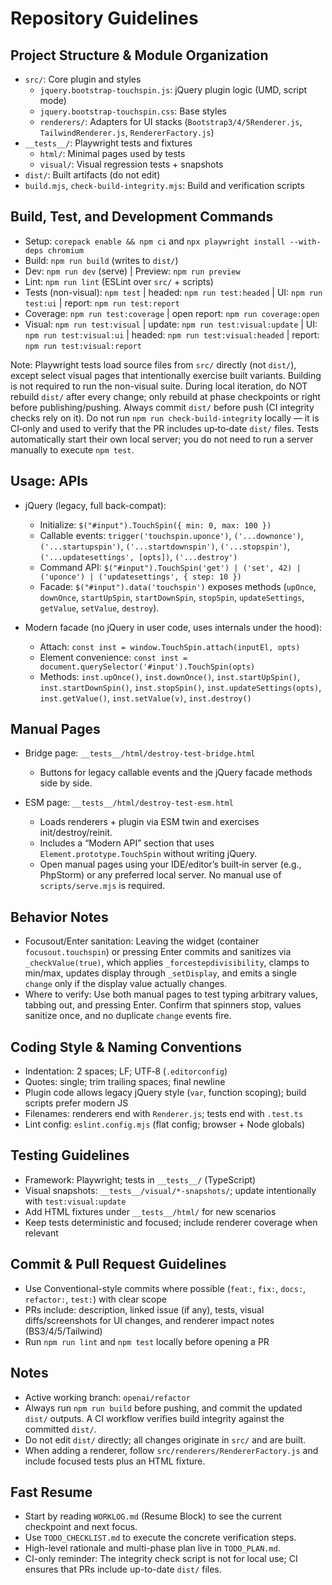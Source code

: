 # Repository Guidelines

## Project Structure & Module Organization

- `src/`: Core plugin and styles
  - `jquery.bootstrap-touchspin.js`: jQuery plugin logic (UMD, script mode)
  - `jquery.bootstrap-touchspin.css`: Base styles
  - `renderers/`: Adapters for UI stacks (`Bootstrap3/4/5Renderer.js`, `TailwindRenderer.js`, `RendererFactory.js`)
- `__tests__/`: Playwright tests and fixtures
  - `html/`: Minimal pages used by tests
  - `visual/`: Visual regression tests + snapshots
- `dist/`: Built artifacts (do not edit)
- `build.mjs`, `check-build-integrity.mjs`: Build and verification scripts

## Build, Test, and Development Commands

- Setup: `corepack enable && npm ci` and `npx playwright install --with-deps chromium`
- Build: `npm run build` (writes to `dist/`)
- Dev: `npm run dev` (serve) | Preview: `npm run preview`
- Lint: `npm run lint` (ESLint over `src/` + scripts)
- Tests (non-visual): `npm test` | headed: `npm run test:headed` | UI: `npm run test:ui` | report: `npm run test:report`
- Coverage: `npm run test:coverage` | open report: `npm run coverage:open`
- Visual: `npm run test:visual` | update: `npm run test:visual:update` | UI: `npm run test:visual:ui` | headed: `npm run test:visual:headed` | report: `npm run test:visual:report`

Note: Playwright tests load source files from `src/` directly (not `dist/`), except select visual pages that intentionally exercise built variants. Building is not required to run the non-visual suite. During local iteration, do NOT rebuild `dist/` after every change; only rebuild at phase checkpoints or right before publishing/pushing. Always commit `dist/` before push (CI integrity checks rely on it). Do not run `npm run check-build-integrity` locally — it is CI‑only and used to verify that the PR includes up‑to‑date `dist/` files.
Tests automatically start their own local server; you do not need to run a server manually to execute `npm test`.

## Usage: APIs

- jQuery (legacy, full back-compat):
  - Initialize: `$("#input").TouchSpin({ min: 0, max: 100 })`
  - Callable events: `trigger('touchspin.uponce')`, `('...downonce')`, `('...startupspin')`, `('...startdownspin')`, `('...stopspin')`, `('...updatesettings', [opts])`, `('...destroy')`
  - Command API: `$("#input").TouchSpin('get') | ('set', 42) | ('uponce') | ('updatesettings', { step: 10 })`
  - Facade: `$("#input").data('touchspin')` exposes methods (`upOnce`, `downOnce`, `startUpSpin`, `startDownSpin`, `stopSpin`, `updateSettings`, `getValue`, `setValue`, `destroy`).

- Modern facade (no jQuery in user code, uses internals under the hood):
  - Attach: `const inst = window.TouchSpin.attach(inputEl, opts)`
  - Element convenience: `const inst = document.querySelector('#input').TouchSpin(opts)`
  - Methods: `inst.upOnce()`, `inst.downOnce()`, `inst.startUpSpin()`, `inst.startDownSpin()`, `inst.stopSpin()`, `inst.updateSettings(opts)`, `inst.getValue()`, `inst.setValue(v)`, `inst.destroy()`

## Manual Pages

- Bridge page: `__tests__/html/destroy-test-bridge.html`
  - Buttons for legacy callable events and the jQuery facade methods side by side.

- ESM page: `__tests__/html/destroy-test-esm.html`
  - Loads renderers + plugin via ESM twin and exercises init/destroy/reinit.
  - Includes a “Modern API” section that uses `Element.prototype.TouchSpin` without writing jQuery.
  - Open manual pages using your IDE/editor’s built‑in server (e.g., PhpStorm) or any preferred local server. No manual use of `scripts/serve.mjs` is required.

## Behavior Notes

- Focusout/Enter sanitation: Leaving the widget (container `focusout.touchspin`) or pressing Enter commits and sanitizes via `_checkValue(true)`, which applies `_forcestepdivisibility`, clamps to min/max, updates display through `_setDisplay`, and emits a single `change` only if the display value actually changes.
- Where to verify: Use both manual pages to test typing arbitrary values, tabbing out, and pressing Enter. Confirm that spinners stop, values sanitize once, and no duplicate `change` events fire.

## Coding Style & Naming Conventions

- Indentation: 2 spaces; LF; UTF‑8 (`.editorconfig`)
- Quotes: single; trim trailing spaces; final newline
- Plugin code allows legacy jQuery style (`var`, function scoping); build scripts prefer modern JS
- Filenames: renderers end with `Renderer.js`; tests end with `.test.ts`
- Lint config: `eslint.config.mjs` (flat config; browser + Node globals)

## Testing Guidelines

- Framework: Playwright; tests in `__tests__/` (TypeScript)
- Visual snapshots: `__tests__/visual/*-snapshots/`; update intentionally with `test:visual:update`
- Add HTML fixtures under `__tests__/html/` for new scenarios
- Keep tests deterministic and focused; include renderer coverage when relevant

## Commit & Pull Request Guidelines

- Use Conventional-style commits where possible (`feat:`, `fix:`, `docs:`, `refactor:`, `test:`) with clear scope
- PRs include: description, linked issue (if any), tests, visual diffs/screenshots for UI changes, and renderer impact notes (BS3/4/5/Tailwind)
- Run `npm run lint` and `npm test` locally before opening a PR

## Notes

- Active working branch: `openai/refactor`
- Always run `npm run build` before pushing, and commit the updated `dist/` outputs. A CI workflow verifies build integrity against the committed `dist/`.
- Do not edit `dist/` directly; all changes originate in `src/` and are built.
- When adding a renderer, follow `src/renderers/RendererFactory.js` and include focused tests plus an HTML fixture.

## Fast Resume

- Start by reading `WORKLOG.md` (Resume Block) to see the current checkpoint and next focus.
- Use `TODO_CHECKLIST.md` to execute the concrete verification steps.
- High-level rationale and multi-phase plan live in `TODO_PLAN.md`.
- CI-only reminder: The integrity check script is not for local use; CI ensures that PRs include up-to-date `dist/` files.

